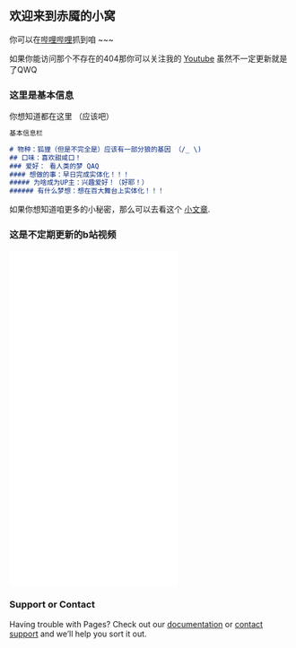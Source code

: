 ## 欢迎来到赤魇的小窝
你可以在[哔哩哔哩](https://space.bilibili.com/499904421)抓到咱 ~~~


如果你能访问那个不存在的404那你可以关注我的 [Youtube](https://www.youtube.com/channel/UC_dInC1Q53Vkq5sFU194cIQ) 虽然不一定更新就是了QWQ
### 这里是基本信息
你想知道都在这里 （应该吧）
```markdown
基本信息栏

# 物种：狐狸（但是不完全是）应该有一部分狼的基因 （/_ \)
## 口味：喜欢甜咸口！
### 爱好： 看人类的梦 QAQ
#### 想做的事：早日完成实体化！！！
##### 为啥成为UP主：兴趣爱好！（好耶！）
###### 有什么梦想：想在百大舞台上实体化！！！
```

如果你想知道咱更多的小秘密，那么可以去看这个 [小文章](https://www.bilibili.com/read/cv10505901).

### 这是不定期更新的b站视频
<iframe src="//player.bilibili.com/player.html?aid=972937524&bvid=BV1tp4y147qy&cid=332556918&page=1" scrolling="no" border="0" frameborder="no" framespacing="0" allowfullscreen="true"> </iframe>

<iframe src="//player.bilibili.com/player.html?aid=247829547&bvid=BV1wv411j7aw&cid=331432757&page=1" scrolling="no" border="0" frameborder="no" framespacing="0" allowfullscreen="true"> </iframe>

<iframe src="//player.bilibili.com/player.html?aid=545271992&bvid=BV19q4y1E7wU&cid=329062582&page=1" scrolling="no" border="0" frameborder="no" framespacing="0" allowfullscreen="true"> </iframe>

<iframe src="//player.bilibili.com/player.html?aid=417560780&bvid=BV1LV411H7hW&cid=325070478&page=1" scrolling="no" border="0" frameborder="no" framespacing="0" allowfullscreen="true"> </iframe>

### Support or Contact

Having trouble with Pages? Check out our [documentation](https://docs.github.com/categories/github-pages-basics/) or [contact support](https://support.github.com/contact) and we’ll help you sort it out.
